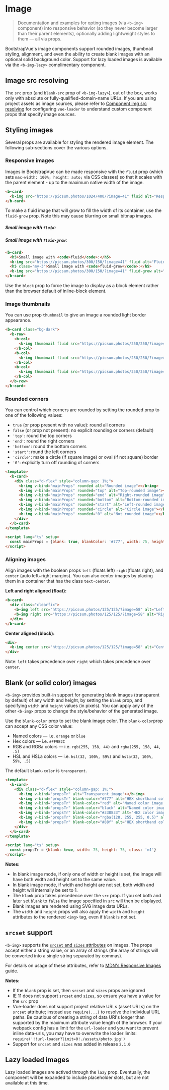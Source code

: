 # Image

> Documentation and examples for opting images (via `<b-img>` component) into responsive behavior
> (so they never become larger than their parent elements), optionally adding lightweight styles to
> them — all via props.

BootstrapVue's image components support rounded images, thumbnail styling, alignment, and even the
ability to create blank images with an optional solid background color. Support for lazy loaded
images is available via the `<b-img-lazy>` complimentary component.

## Image src resolving

The `src` prop (and `blank-src` prop of `<b-img-lazy>`), out of the box, works only with absolute or
fully-qualified-domain-name URLs. If you are using project assets as image sources, please refer to
[Component img src resolving](/docs/reference/images) for configuring `vue-loader` to understand
custom component props that specify image sources.

## Styling images

Several props are available for styling the rendered image element. The following sub-sections cover
the various options.

### Responsive images

Images in BootstrapVue can be made responsive with the `fluid` prop (which sets
`max-width: 100%; height: auto;` via CSS classes) so that it scales with the parent element - up to
the maximum native width of the image.

<ClientOnly>
  <b-card>
    <b-img src="https://picsum.photos/1024/400/?image=41" fluid alt="Responsive image"></b-img>
  </b-card>
</ClientOnly>

```html
<b-card>
  <b-img src="https://picsum.photos/1024/400/?image=41" fluid alt="Responsive image"></b-img>
</b-card>
```

To make a fluid image that will grow to fill the width of its container, use the `fluid-grow` prop.
Note this may cause blurring on small bitmap images.

<ClientOnly>
  <b-card>
    <h5>Small image with <code>fluid</code>:</h5>
    <b-img src="https://picsum.photos/300/150/?image=41" fluid alt="Fluid image"></b-img>
    <h5 class="my-3">Small image with <code>fluid-grow</code>:</h5>
    <b-img src="https://picsum.photos/300/150/?image=41" fluid-grow alt="Fluid-grow image"></b-img>
  </b-card>
</ClientOnly>

```html
<b-card>
  <h5>Small image with <code>fluid</code>:</h5>
  <b-img src="https://picsum.photos/300/150/?image=41" fluid alt="Fluid image"></b-img>
  <h5 class="my-3">Small image with <code>fluid-grow</code>:</h5>
  <b-img src="https://picsum.photos/300/150/?image=41" fluid-grow alt="Fluid-grow image"></b-img>
</b-card>
```

Use the `block` prop to force the image to display as a block element rather than the browser
default of inline-block element.

### Image thumbnails

You can use prop `thumbnail` to give an image a rounded light border appearance.

<ClientOnly>
  <b-card class="bg-dark">
    <b-row>
      <b-col>
        <b-img thumbnail fluid src="https://picsum.photos/250/250/?image=54" alt="Image 1"></b-img>
      </b-col>
      <b-col>
        <b-img thumbnail fluid src="https://picsum.photos/250/250/?image=58" alt="Image 2"></b-img>
      </b-col>
      <b-col>
        <b-img thumbnail fluid src="https://picsum.photos/250/250/?image=59" alt="Image 3"></b-img>
      </b-col>
    </b-row>
  </b-card>
</ClientOnly>

```html
<b-card class="bg-dark">
  <b-row>
    <b-col>
      <b-img thumbnail fluid src="https://picsum.photos/250/250/?image=54" alt="Image 1"></b-img>
    </b-col>
    <b-col>
      <b-img thumbnail fluid src="https://picsum.photos/250/250/?image=58" alt="Image 2"></b-img>
    </b-col>
    <b-col>
      <b-img thumbnail fluid src="https://picsum.photos/250/250/?image=59" alt="Image 3"></b-img>
    </b-col>
  </b-row>
</b-card>
```

### Rounded corners

You can control which corners are rounded by setting the rounded prop to one of the following
values:

- `true` (or prop present with no value): round all corners
- `false` (or prop not present): no explicit rounding or corners (default)
- `'top'`: round the top corners
- `'end'`: round the right corners
- `'bottom'`: round the bottom corners
- `'start'`: round the left corners
- `'circle'`: make a circle (if square image) or oval (if not square) border
- `'0'`: explicitly turn off rounding of corners

<ClientOnly>
  <b-card>
    <div class="d-flex" style="column-gap: 1%;">
      <b-img v-bind="mainProps" rounded alt="Rounded image"></b-img>
      <b-img v-bind="mainProps" rounded="top" alt="Top-rounded image"></b-img>
      <b-img v-bind="mainProps" rounded="end" alt="Right-rounded image"></b-img>
      <b-img v-bind="mainProps" rounded="bottom" alt="Bottom-rounded image"></b-img>
      <b-img v-bind="mainProps" rounded="start" alt="Left-rounded image"></b-img>
      <b-img v-bind="mainProps" rounded="circle" alt="Circle image"></b-img>
      <b-img v-bind="mainProps" rounded="0" alt="Not rounded image"></b-img>
    </div>
  </b-card>
</ClientOnly>

```html
<template>
  <b-card>
    <div class="d-flex" style="column-gap: 1%;">
      <b-img v-bind="mainProps" rounded alt="Rounded image"></b-img>
      <b-img v-bind="mainProps" rounded="top" alt="Top-rounded image"></b-img>
      <b-img v-bind="mainProps" rounded="end" alt="Right-rounded image"></b-img>
      <b-img v-bind="mainProps" rounded="bottom" alt="Bottom-rounded image"></b-img>
      <b-img v-bind="mainProps" rounded="start" alt="Left-rounded image"></b-img>
      <b-img v-bind="mainProps" rounded="circle" alt="Circle image"></b-img>
      <b-img v-bind="mainProps" rounded="0" alt="Not rounded image"></b-img>
    </div>
  </b-card>
</template>

<script lang="ts" setup>
  const mainProps = {blank: true, blankColor: '#777', width: 75, height: 75, class: 'm1'}
</script>
```

### Aligning images

Align images with the boolean props `left` (floats left) `right`(floats right), and `center` (auto
left+right margins). You can also center images by placing them in a container that has the class
`text-center`.

**Left and right aligned (float):**

<ClientOnly>
  <b-card>
    <div class="clearfix">
      <b-img left src="https://picsum.photos/125/125/?image=58" alt="Left image"></b-img>
      <b-img right src="https://picsum.photos/125/125/?image=58" alt="Right image"></b-img>
    </div>
  </b-card>
</ClientOnly>

```html
<b-card>
  <div class="clearfix">
    <b-img left src="https://picsum.photos/125/125/?image=58" alt="Left image"></b-img>
    <b-img right src="https://picsum.photos/125/125/?image=58" alt="Right image"></b-img>
  </div>
</b-card>
```

**Center aligned (block):**

<ClientOnly>
  <b-card>
    <b-img center src="https://picsum.photos/125/125/?image=58" alt="Center image"></b-img>
  </b-card>
</ClientOnly>

```html
<div>
  <b-img center src="https://picsum.photos/125/125/?image=58" alt="Center image"></b-img>
</div>
```

Note: `left` takes precedence over `right` which takes precedence over `center`.

## Blank (or solid color) images

`<b-img>` provides built-in support for generating blank images (transparent by default) of any
width and height, by setting the `blank` prop, and specifying `width` and `height` values (in
pixels). You can apply any of the other `<b-img>` props to change the style/behavior of the
generated image.

Use the `blank-color` prop to set the blank image color. The `blank-color`prop can accept any CSS
color value:

- Named colors — i.e. `orange` or `blue`
- Hex colors — i.e. `#FF9E2C`
- RGB and RGBa colors — i.e. `rgb(255, 158, 44)` and `rgba(255, 158, 44, .5)`
- HSL and HSLa colors — i.e. `hsl(32, 100%, 59%)` and `hsla(32, 100%, 59%, .5)`

The default `blank-color` is `transparent`.

<ClientOnly>
  <b-card>
    <div class="d-flex" style="column-gap: 1%;">
      <b-img v-bind="propsTr" alt="Transparent image"></b-img>
      <b-img v-bind="propsTr" blank-color="#777" alt="HEX shorthand color image (#777)"></b-img>
      <b-img v-bind="propsTr" blank-color="red" alt="Named color image (red)"></b-img>
      <b-img v-bind="propsTr" blank-color="black" alt="Named color image (black)"></b-img>
      <b-img v-bind="propsTr" blank-color="#338833" alt="HEX color image"></b-img>
      <b-img v-bind="propsTr" blank-color="rgba(128, 255, 255, 0.5)" alt="RGBa color image"></b-img>
      <b-img v-bind="propsTr" blank-color="#88f" alt="HEX shorthand color (#88f)"></b-img>
    </div>
  </b-card>
</ClientOnly>

```html
<template>
  <b-card>
    <div class="d-flex" style="column-gap: 1%;">
      <b-img v-bind="propsTr" alt="Transparent image"></b-img>
      <b-img v-bind="propsTr" blank-color="#777" alt="HEX shorthand color image (#777)"></b-img>
      <b-img v-bind="propsTr" blank-color="red" alt="Named color image (red)"></b-img>
      <b-img v-bind="propsTr" blank-color="black" alt="Named color image (black)"></b-img>
      <b-img v-bind="propsTr" blank-color="#338833" alt="HEX color image"></b-img>
      <b-img v-bind="propsTr" blank-color="rgba(128, 255, 255, 0.5)" alt="RGBa color image"></b-img>
      <b-img v-bind="propsTr" blank-color="#88f" alt="HEX shorthand color (#88f)"></b-img>
    </div>
  </b-card>
</template>

<script lang="ts" setup>
  const propsTr = {blank: true, width: 75, height: 75, class: 'm1'}
</script>
```

**Notes:**

- In blank image mode, if only one of width or height is set, the image will have both width and
  height set to the same value.
- In blank image mode, if width and height are not set, both width and height will internally be set
  to 1.
- The `blank` prop takes precedence over the `src` prop. If you set both and later set `blank` to
  `false` the image specified in `src` will then be displayed.
- Blank images are rendered using SVG image data URLs.
- The `width` and `height` props will also apply the `width` and `height` attributes to the rendered
  `<img>` tag, even if `blank` is not set.

## `srcset` support

`<b-img>` supports the
[`srcset` and `sizes` attributes](https://developer.mozilla.org/en-US/docs/Web/HTML/Element/img#attr-srcset)
on images. The props accept either a string value, or an array of strings (the array of strings will
be converted into a single string separated by commas).

For details on usage of these attributes, refer to
[MDN's Responsive Images](https://developer.mozilla.org/en-US/docs/Learn/HTML/Multimedia_and_embedding/Responsive_images)
guide.

**Notes:**

- If the `blank` prop is set, then `srcset` and `sizes` props are ignored
- IE 11 does not support `srcset` and `sizes`, so ensure you have a value for the `src` prop
- Vue-loader does not support project relative URLs (asset URLs) on the `srcset` attribute; instead
  use `require(...)` to resolve the individual URL paths. Be cautious of creating a string of data
  URI's longer than supported by the maximum attribute value length of the browser. If your webpack
  config has a limit for the `url-loader` and you want to prevent inline data-urls, you may have to
  overwrite the loader limits: `require('!!url-loader?limit=0!./assets/photo.jpg')`
- Support for `srcset` and `sizes` was added in release `2.1.0`

## Lazy loaded images

Lazy loaded images are actived through the `lazy` prop. Eventually, the component will be expanded to include placeholder slots, but are not available at this time.

<ClientOnly>
  <ComponentReference></ComponentReference>
</ClientOnly>

<script lang="ts" setup>
  import {ref, computed} from 'vue'

  const mainProps = {blank: true, blankColor: '#777', width: 75, height: 75, class: 'm1'}
  const propsTr = {blank: true, width: 75, height: 75, class: 'm1'}
  
</script>
